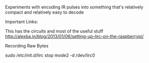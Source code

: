 Experiments with encoding IR pulses into something that's
relatively compact and relatively easy to decode

Important Links:

This has the circuits and most of the useful stuff
http://alexba.in/blog/2013/01/06/setting-up-lirc-on-the-raspberrypi/

Recording Raw Bytes

sudo /etc/init.d/lirc stop
mode2 -d /dev/lirc0


